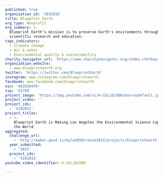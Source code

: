 ```yaml
---
published: true
organization_id: '2015018'
title: Blueprint Earth
org_type: Nonprofit
org_summary: >-
  Blueprint Earth’s mission is to preserve Earth's environments through
  scientific research and education.
tags_indicators:
  - Climate change
  - Air & water
  - Environmental quality & sustainability
charity_navigator_url: 'https://www.charitynavigator.org/index.cfm?bay=search.profile&ein=463558470'
organization_website:
  - www.blueprintearth.org
twitter: 'https://twitter.com/BlueprintEarth'
instagram: www.instagram.com/blueprintearth
facebook: www.facebook.com/blueprintearth
ein: '463558470'
zip: '91789'
project_image: 'https://img.youtube.com/vi/H-S2LiQcO00/maxresdefault.jpg'
project_video: ''
project_ids:
  - '5102031'
project_titles:
  - >-
    Blueprint Earth is Making Los Angeles the Environmental Science Capital of
    the World
aggregated:
  challenge_url:
    - 'http://maker.good.is/myla2050create2015/projects/blueprintearth.html'
  year_submitted:
    - '2015'
  project_ids:
    - '5102031'
youtube_video_identifier: H-S2LiQcO00

---
```

